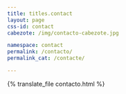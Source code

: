 ```yaml
---
title: titles.contact
layout: page
css-id: contact
cabezote: /img/contacto-cabezote.jpg

namespace: contact
permalink: /contacto/
permalink_cat: /contacte/

---
```

{% translate_file contacto.html %}
